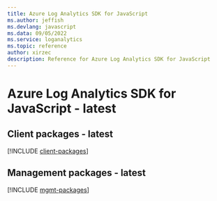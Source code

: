 ```yaml
---
title: Azure Log Analytics SDK for JavaScript
ms.author: jeffish
ms.devlang: javascript
ms.data: 09/05/2022
ms.service: loganalytics
ms.topic: reference
author: xirzec
description: Reference for Azure Log Analytics SDK for JavaScript
---
```

# Azure Log Analytics SDK for JavaScript - latest

## Client packages - latest
[!INCLUDE [client-packages](log-analytics-client-index.md)]
## Management packages - latest
[!INCLUDE [mgmt-packages](log-analytics-mgmt-index.md)]
